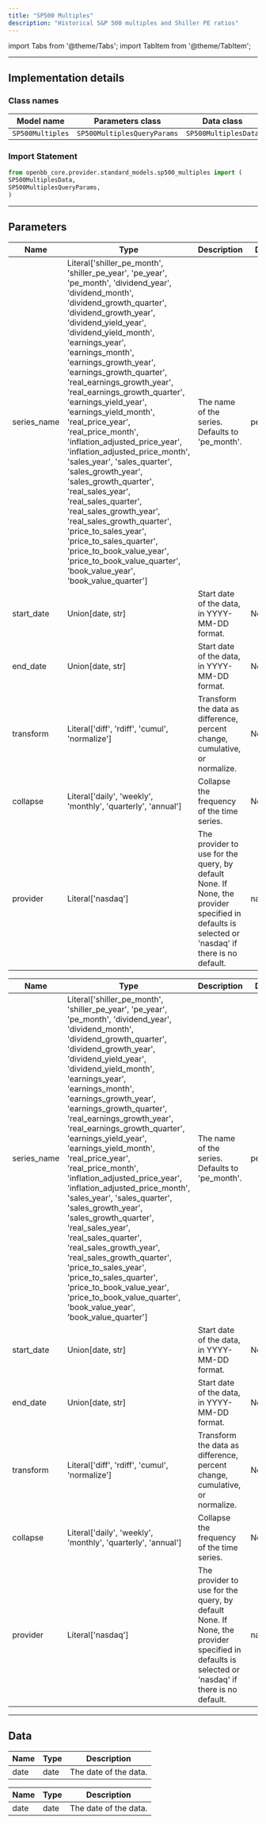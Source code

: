 ```yaml
---
title: "SP500 Multiples"
description: "Historical S&P 500 multiples and Shiller PE ratios"
---
```


<!-- markdownlint-disable MD012 MD031 MD033 -->

import Tabs from '@theme/Tabs';
import TabItem from '@theme/TabItem';

---

## Implementation details

### Class names

| Model name | Parameters class | Data class |
| ---------- | ---------------- | ---------- |
| `SP500Multiples` | `SP500MultiplesQueryParams` | `SP500MultiplesData` |

### Import Statement

```python
from openbb_core.provider.standard_models.sp500_multiples import (
SP500MultiplesData,
SP500MultiplesQueryParams,
)
```

---

## Parameters

<Tabs>

<TabItem value='standard' label='standard'>

| Name | Type | Description | Default | Optional |
| ---- | ---- | ----------- | ------- | -------- |
| series_name | Literal['shiller_pe_month', 'shiller_pe_year', 'pe_year', 'pe_month', 'dividend_year', 'dividend_month', 'dividend_growth_quarter', 'dividend_growth_year', 'dividend_yield_year', 'dividend_yield_month', 'earnings_year', 'earnings_month', 'earnings_growth_year', 'earnings_growth_quarter', 'real_earnings_growth_year', 'real_earnings_growth_quarter', 'earnings_yield_year', 'earnings_yield_month', 'real_price_year', 'real_price_month', 'inflation_adjusted_price_year', 'inflation_adjusted_price_month', 'sales_year', 'sales_quarter', 'sales_growth_year', 'sales_growth_quarter', 'real_sales_year', 'real_sales_quarter', 'real_sales_growth_year', 'real_sales_growth_quarter', 'price_to_sales_year', 'price_to_sales_quarter', 'price_to_book_value_year', 'price_to_book_value_quarter', 'book_value_year', 'book_value_quarter'] | The name of the series. Defaults to 'pe_month'. | pe_month | True |
| start_date | Union[date, str] | Start date of the data, in YYYY-MM-DD format. | None | True |
| end_date | Union[date, str] | Start date of the data, in YYYY-MM-DD format. | None | True |
| transform | Literal['diff', 'rdiff', 'cumul', 'normalize'] | Transform the data as difference, percent change, cumulative, or normalize. | None | True |
| collapse | Literal['daily', 'weekly', 'monthly', 'quarterly', 'annual'] | Collapse the frequency of the time series. | None | True |
| provider | Literal['nasdaq'] | The provider to use for the query, by default None. If None, the provider specified in defaults is selected or 'nasdaq' if there is no default. | nasdaq | True |
</TabItem>

<TabItem value='nasdaq' label='nasdaq'>

| Name | Type | Description | Default | Optional |
| ---- | ---- | ----------- | ------- | -------- |
| series_name | Literal['shiller_pe_month', 'shiller_pe_year', 'pe_year', 'pe_month', 'dividend_year', 'dividend_month', 'dividend_growth_quarter', 'dividend_growth_year', 'dividend_yield_year', 'dividend_yield_month', 'earnings_year', 'earnings_month', 'earnings_growth_year', 'earnings_growth_quarter', 'real_earnings_growth_year', 'real_earnings_growth_quarter', 'earnings_yield_year', 'earnings_yield_month', 'real_price_year', 'real_price_month', 'inflation_adjusted_price_year', 'inflation_adjusted_price_month', 'sales_year', 'sales_quarter', 'sales_growth_year', 'sales_growth_quarter', 'real_sales_year', 'real_sales_quarter', 'real_sales_growth_year', 'real_sales_growth_quarter', 'price_to_sales_year', 'price_to_sales_quarter', 'price_to_book_value_year', 'price_to_book_value_quarter', 'book_value_year', 'book_value_quarter'] | The name of the series. Defaults to 'pe_month'. | pe_month | True |
| start_date | Union[date, str] | Start date of the data, in YYYY-MM-DD format. | None | True |
| end_date | Union[date, str] | Start date of the data, in YYYY-MM-DD format. | None | True |
| transform | Literal['diff', 'rdiff', 'cumul', 'normalize'] | Transform the data as difference, percent change, cumulative, or normalize. | None | True |
| collapse | Literal['daily', 'weekly', 'monthly', 'quarterly', 'annual'] | Collapse the frequency of the time series. | None | True |
| provider | Literal['nasdaq'] | The provider to use for the query, by default None. If None, the provider specified in defaults is selected or 'nasdaq' if there is no default. | nasdaq | True |
</TabItem>

</Tabs>

---

## Data

<Tabs>

<TabItem value='standard' label='standard'>

| Name | Type | Description |
| ---- | ---- | ----------- |
| date | date | The date of the data. |
</TabItem>

<TabItem value='nasdaq' label='nasdaq'>

| Name | Type | Description |
| ---- | ---- | ----------- |
| date | date | The date of the data. |
</TabItem>

</Tabs>

